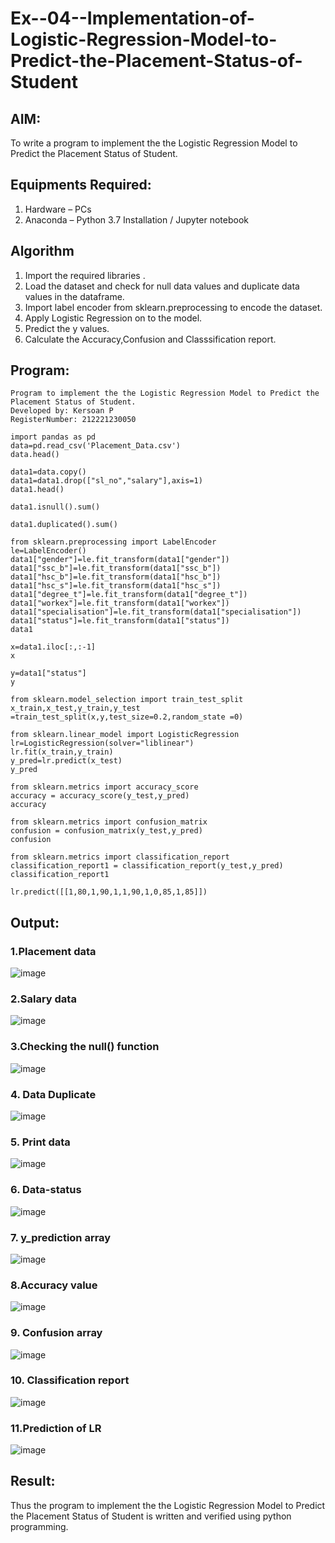 # Ex--04--Implementation-of-Logistic-Regression-Model-to-Predict-the-Placement-Status-of-Student

## AIM:
To write a program to implement the the Logistic Regression Model to Predict the Placement Status of Student.

## Equipments Required:
1. Hardware – PCs
2. Anaconda – Python 3.7 Installation / Jupyter notebook

## Algorithm
1. Import the required libraries .
2. Load the dataset and check for null data values and duplicate data values in the dataframe.
3. Import label encoder from sklearn.preprocessing to encode the dataset.
4. Apply Logistic Regression on to the model.
5. Predict the y values.
6. Calculate the Accuracy,Confusion and Classsification report.

## Program:
~~~
Program to implement the the Logistic Regression Model to Predict the Placement Status of Student.
Developed by: Kersoan P
RegisterNumber: 212221230050
~~~

~~~
import pandas as pd
data=pd.read_csv('Placement_Data.csv') 
data.head()

data1=data.copy()
data1=data1.drop(["sl_no","salary"],axis=1)
data1.head()

data1.isnull().sum()

data1.duplicated().sum()

from sklearn.preprocessing import LabelEncoder
le=LabelEncoder()
data1["gender"]=le.fit_transform(data1["gender"])
data1["ssc_b"]=le.fit_transform(data1["ssc_b"])
data1["hsc_b"]=le.fit_transform(data1["hsc_b"])
data1["hsc_s"]=le.fit_transform(data1["hsc_s"])
data1["degree_t"]=le.fit_transform(data1["degree_t"])
data1["workex"]=le.fit_transform(data1["workex"])
data1["specialisation"]=le.fit_transform(data1["specialisation"])
data1["status"]=le.fit_transform(data1["status"])
data1

x=data1.iloc[:,:-1]
x

y=data1["status"]
y

from sklearn.model_selection import train_test_split
x_train,x_test,y_train,y_test =train_test_split(x,y,test_size=0.2,random_state =0)

from sklearn.linear_model import LogisticRegression
lr=LogisticRegression(solver="liblinear")
lr.fit(x_train,y_train)
y_pred=lr.predict(x_test)
y_pred

from sklearn.metrics import accuracy_score
accuracy = accuracy_score(y_test,y_pred)
accuracy

from sklearn.metrics import confusion_matrix
confusion = confusion_matrix(y_test,y_pred)
confusion

from sklearn.metrics import classification_report
classification_report1 = classification_report(y_test,y_pred)
classification_report1

lr.predict([[1,80,1,90,1,1,90,1,0,85,1,85]])
~~~

## Output:
### 1.Placement data
![image](https://user-images.githubusercontent.com/93587823/236502062-fe7dc648-dba9-4768-bd03-e4175911f131.png)

### 2.Salary data
![image](https://user-images.githubusercontent.com/93587823/236502517-e4d9e285-facb-49bc-98a7-381a77f71587.png)

### 3.Checking the null() function
![image](https://user-images.githubusercontent.com/93587823/236502575-adb28ef4-9e96-4fa7-8e9a-feec237d32f9.png)

### 4. Data Duplicate

![image](https://user-images.githubusercontent.com/93587823/236502665-b592273d-36c2-48c6-9758-b755b853ff17.png)
### 5. Print data
![image](https://user-images.githubusercontent.com/93587823/236502762-d6aa4656-65d3-4130-b474-9a259ed51c03.png)

### 6. Data-status
![image](https://user-images.githubusercontent.com/93587823/236502828-c76a3eb3-ac28-4081-8bf5-d6c51a8f727f.png)

### 7. y_prediction array
![image](https://user-images.githubusercontent.com/93587823/236502880-23c95889-c379-45ce-b154-813f7870781a.png)

### 8.Accuracy value
![image](https://user-images.githubusercontent.com/93587823/236502910-c414458a-bd39-4715-b1cd-c15a9793ff76.png)

### 9. Confusion array
![image](https://user-images.githubusercontent.com/93587823/236502992-8466e2f3-330d-4301-b97d-756c081ca147.png)

### 10. Classification report
![image](https://user-images.githubusercontent.com/93587823/236503089-976a0de5-7894-4309-a6a6-51f2b6a0f33c.png)
### 11.Prediction of LR
![image](https://user-images.githubusercontent.com/93587823/236503185-ed221ba7-f368-4396-b1ce-2e7b11eebb9b.png)


## Result:
Thus the program to implement the the Logistic Regression Model to Predict the Placement Status of Student is written and verified using python programming.

